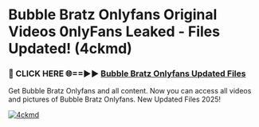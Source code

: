 # Bubble Bratz Onlyfans Original Videos 0nlyFans Leaked - Files Updated! (4ckmd)

<h3>🔴 CLICK HERE 🌐==►► <a href="https://tinyurl.com/ms9xzufz" rel="nofollow">Bubble Bratz Onlyfans Updated Files</a></h3>

Get Bubble Bratz Onlyfans and all content. Now you can access all videos and pictures of Bubble Bratz Onlyfans. New Updated Files 2025!

[![4ckmd](https://i.imgur.com/PQ7UWWw.gif)](https://tinyurl.com/ms9xzufz)

